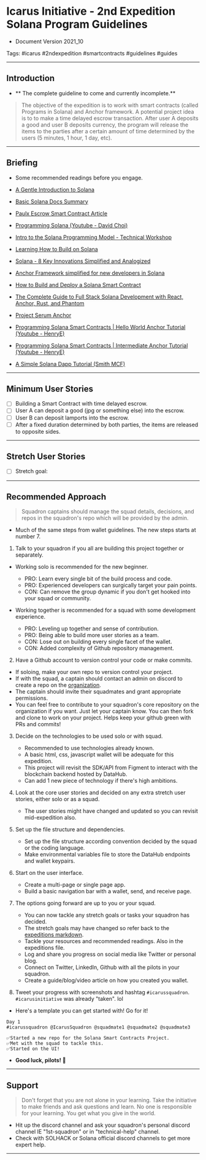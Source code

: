 # Icarus Initiative - 2nd Expedition Solana Program Guidelines

- Document Version 2021_10

Tags: #icarus #2ndexpedition #smartcontracts #guidelines #guides

---

## Introduction

- ** The complete guideline to come and currently incomplete.**

> The objective of the expedition is to work with smart contracts (called Programs in Solana) and Anchor framework. A potential project idea is to to make a time delayed escrow transaction. After user A deposits a good and user B deposits currency, the program will release the items to the parties after a certain amount of time determined by the users (5 minutes, 1 hour, 1 day, etc).

---

## Briefing

- Some recommended readings before you engage.
- [A Gentle Introduction to Solana](https://kirima.vercel.app/post/gentleintrosolana)
- [Basic Solana Docs Summary](https://2501babe.github.io/posts/solana101.html)
- [Paulx Escrow Smart Contract Article](https://paulx.dev/blog/2021/01/14/programming-on-solana-an-introduction/)

- [Programming Solana (Youtube - David Choi)](https://www.youtube.com/playlist?list=PL41Cw3fN3CfdbmhgxADwyDyIoDrxc22v2)
- [Intro to the Solana Programming Model - Technical Workshop](https://www.youtube.com/watch?v=7Iitv5tMOMY)
- [Learning How to Build on Solana](https://www.brianfriel.xyz/learning-how-to-build-on-solana/)
- [Solana - 8 Key Innovations Simplified and Analogized](https://hashnode.com/post/solana-8-key-innovations-simplified-and-analogized-cku5q6zeh0jdsp9s1f9tp6ch6)
- [Anchor Framework simplified for new developers in Solana](https://hashnode.com/post/anchor-framework-simplified-for-new-developers-in-solana-cktyttmwf09h6bps189wxcngd)
- [How to Build and Deploy a Solana Smart Contract](https://hashnode.com/post/anchor-framework-simplified-for-new-developers-in-solana-cktyttmwf09h6bps189wxcngd)
- [The Complete Guide to Full Stack Solana Development with React, Anchor, Rust, and Phantom](https://dev.to/dabit3/the-complete-guide-to-full-stack-solana-development-with-react-anchor-rust-and-phantom-3291)
- [Project Serum Anchor](https://project-serum.github.io/anchor/getting-started/introduction.html)
- [Programming Solana Smart Contracts | Hello World Anchor Tutorial (Youtube - HenryE)](https://www.youtube.com/watch?v=oD1umX_DnUw)
- [Programming Solana Smart Contracts | Intermediate Anchor Tutorial (Youtube - HenryE)](https://www.youtube.com/watch?v=i6Ycr5nhjH8)
- [A Simple Solana Dapp Tutorial (Smith MCF)](https://smith-mcf.medium.com/a-simple-solana-dapp-tutorial-6dedbdf65444)

---

## Minimum User Stories

- [ ] Building a Smart Contract with time delayed escrow.
- [ ] User A can deposit a good (jpg or something else) into the escrow.
- [ ] User B can deposit lamports into the escrow.
- [ ] After a fixed duration determined by both parties, the items are released to opposite sides.

---

## Stretch User Stories

- [ ] Stretch goal:

---

## Recommended Approach

> Squadron captains should manage the squad details, decisions, and repos in the squadron's repo which will be provided by the admin.

- Much of the same steps from wallet guidelines. The new steps starts at number 7.

1. Talk to your squadron if you all are building this project together or separately.

- Working solo is recommended for the new beginner.

  - PRO: Learn every single bit of the build process and code.
  - PRO: Experienced developers can surgically target your pain points.
  - CON: Can remove the group dynamic if you don't get hooked into your squad or community.

- Working together is recommended for a squad with some development experience.
  - PRO: Leveling up together and sense of contribution.
  - PRO: Being able to build more user stories as a team.
  - CON: Lose out on building every single facet of the wallet.
  - CON: Added complexity of Github repository management.

2. Have a Github account to version control your code or make commits.

- If soloing, make your own repo to version control your project.
- If with the squad, a captain should contact an admin on discord to create a repo on the [organization](https://github.com/icarus-initiative).
- The captain should invite their squadmates and grant appropriate permissions.
- You can feel free to contribute to your squadron's core repository on the organization if you want. Just let your captain know. You can then fork and clone to work on your project. Helps keep your github green with PRs and commits!

3. Decide on the technologies to be used solo or with squad.

   - Recommended to use technologies already known.
   - A basic html, css, javascript wallet will be adequate for this expedition.
   - This project will revisit the SDK/API from Figment to interact with the blockchain backend hosted by DataHub.
   - Can add 1 new piece of technology if there's high ambitions.

4. Look at the core user stories and decided on any extra stretch user stories, either solo or as a squad.

   - The user stories might have changed and updated so you can revisit mid-expedition also.

5. Set up the file structure and dependencies.

   - Set up the file structure according convention decided by the squad or the coding language.
   - Make environmental variables file to store the DataHub endpoints and wallet keypairs.

6. Start on the user interface.

   - Create a multi-page or single page app.
   - Build a basic navigation bar with a wallet, send, and receive page.

7. The options going forward are up to you or your squad.

   - You can now tackle any stretch goals or tasks your squadron has decided.
   - The stretch goals may have changed so refer back to the [expeditions markdown](https://github.com/icarus-initiative/icarus_initiative/blob/main/expeditions.md).
   - Tackle your resources and recommended readings. Also in the expeditions file.
   - Log and share you progress on social media like Twitter or personal blog.
   - Connect on Twitter, LinkedIn, Github with all the pilots in your squadron.
   - Create a guide/blog/video article on how you created you wallet.

8. Tweet your progress with screenshots and hashtag `#icarussquadron`. `#icarusinitiative` was already "taken". lol

- Here's a template you can get started with! Go for it!

```text
Day 1
#icarussquadron @IcarusSquadron @squadmate1 @squadmate2 @squadmate3

✅Started a new repo for the Solana Smart Contracts Project.
✅Met with the squad to tackle this.
✅Started on the UI!
```

- **Good luck, pilots! 🛫**

---

## Support

> Don't forget that you are not alone in your learning. Take the initiative to make friends and ask questions and learn. No one is responsible for your learning. You get what you give in the world.

- Hit up the discord channel and ask your squadron's personal discord channel IE "1st-squadron" or in "technical-help" channel.
- Check with SOLHACK or Solana official discord channels to get more expert help.

---
